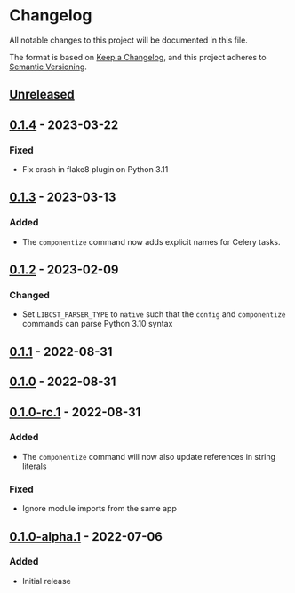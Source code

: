 # Changelog
All notable changes to this project will be documented in this file.

The format is based on [Keep a Changelog](https://keepachangelog.com/en/1.0.0/),
and this project adheres to [Semantic Versioning](https://semver.org/spec/v2.0.0.html).

## [Unreleased]

## [0.1.4] - 2023-03-22

### Fixed

 - Fix crash in flake8 plugin on Python 3.11

## [0.1.3] - 2023-03-13

### Added
- The `componentize` command now adds explicit names for Celery tasks.

## [0.1.2] - 2023-02-09

### Changed
- Set `LIBCST_PARSER_TYPE` to `native` such that the `config` and `componentize` commands can parse Python 3.10 syntax

## [0.1.1] - 2022-08-31

## [0.1.0] - 2022-08-31

## [0.1.0-rc.1] - 2022-08-31

### Added
- The `componentize` command will now also update references in string literals

### Fixed
- Ignore module imports from the same app

## [0.1.0-alpha.1] - 2022-07-06

### Added
- Initial release

[Unreleased]: https://github.com/kolonialno/oida/compare/v0.1.4...HEAD
[0.1.4]: https://github.com/kolonialno/oida/compare/v0.1.3...v0.1.4
[0.1.3]: https://github.com/kolonialno/oida/compare/v0.1.2...v0.1.3
[0.1.2]: https://github.com/kolonialno/oida/compare/v0.1.1...v0.1.2
[0.1.1]: https://github.com/kolonialno/oida/compare/v0.1.0...v0.1.1
[0.1.0]: https://github.com/kolonialno/oida/compare/v0.1.0-rc.1-rc.1...v0.1.0
[0.1.0-rc.1]: https://github.com/kolonialno/oida/compare/v0.1.0-alpha.1...v0.1.0-rc.1
[0.1.0-alpha.1]: https://github.com/kolonialno/oida/releases/tag/v0.1.0-alpha.1
